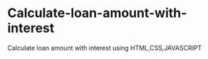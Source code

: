 # Calculate-loan-amount-with-interest
Calculate loan amount with interest using HTML,CSS,JAVASCRIPT
